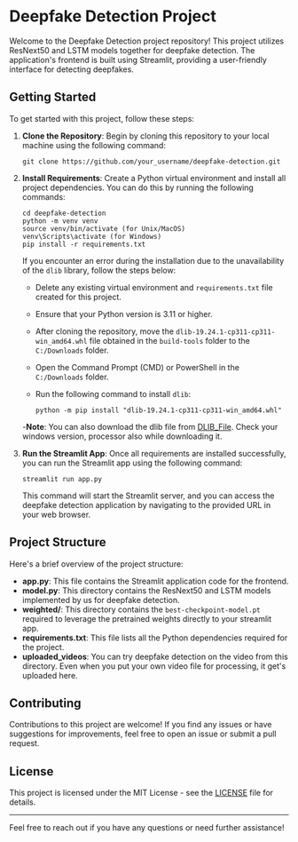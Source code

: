 # Deepfake Detection Project

Welcome to the Deepfake Detection project repository! This project utilizes ResNext50 and LSTM models together for deepfake detection. The application's frontend is built using Streamlit, providing a user-friendly interface for detecting deepfakes.

## Getting Started

To get started with this project, follow these steps:

1. **Clone the Repository**: Begin by cloning this repository to your local machine using the following command:

    ```
    git clone https://github.com/your_username/deepfake-detection.git
    ```

2. **Install Requirements**: Create a Python virtual environment and install all project dependencies. You can do this by running the following commands:

    ```
    cd deepfake-detection
    python -m venv venv
    source venv/bin/activate (for Unix/MacOS)
    venv\Scripts\activate (for Windows)
    pip install -r requirements.txt
    ```

    If you encounter an error during the installation due to the unavailability of the `dlib` library, follow the steps below:

    - Delete any existing virtual environment and `requirements.txt` file created for this project.
    - Ensure that your Python version is 3.11 or higher.
    - After cloning the repository, move the `dlib-19.24.1-cp311-cp311-win_amd64.whl` file obtained in the `build-tools` folder to the `C:/Downloads` folder.
    - Open the Command Prompt (CMD) or PowerShell in the `C:/Downloads` folder.
    - Run the following command to install `dlib`:

        ```
        python -m pip install "dlib-19.24.1-cp311-cp311-win_amd64.whl"
        ```

    -**Note**: You can also download the dlib file from [DLIB_File](https://github.com/Murtaza-Saeed/dlib). Check your windows version, processor also while downloading it.


3. **Run the Streamlit App**: Once all requirements are installed successfully, you can run the Streamlit app using the following command:

    ```
    streamlit run app.py
    ```

    This command will start the Streamlit server, and you can access the deepfake detection application by navigating to the provided URL in your web browser.

## Project Structure

Here's a brief overview of the project structure:

- **app.py**: This file contains the Streamlit application code for the frontend.
- **model.py**: This directory contains the ResNext50 and LSTM models implemented by us for deepfake detection.
- **weighted/**: This directory contains the `best-checkpoint-model.pt` required to leverage the pretrained weights directly to your streamlit app.
- **requirements.txt**: This file lists all the Python dependencies required for the project.
- **uploaded_videos**: You can try deepfake detection on the video from this directory. Even when you put your own video file for processing, it get's uploaded here.

## Contributing

Contributions to this project are welcome! If you find any issues or have suggestions for improvements, feel free to open an issue or submit a pull request.

## License

This project is licensed under the MIT License - see the [LICENSE](LICENSE) file for details.

---

Feel free to reach out if you have any questions or need further assistance!
